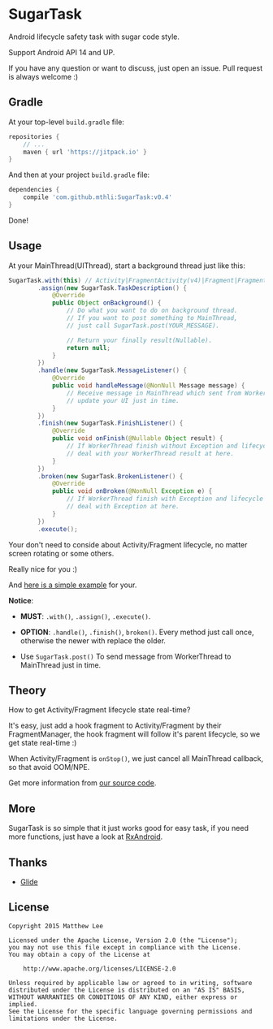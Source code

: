 SugarTask
===

Android lifecycle safety task with sugar code style.

Support Android API 14 and UP.

If you have any question or want to discuss, just open an issue. Pull request is always welcome :)

## Gradle

At your top-level `build.gradle` file:

```groovy
repositories {
    // ...
    maven { url 'https://jitpack.io' }
}
```

And then at your project `build.gradle` file:

```groovy
dependencies {
    compile 'com.github.mthli:SugarTask:v0.4'
}
```

Done!

## Usage

At your MainThread(UIThread), start a background thread just like this:

```java
SugarTask.with(this) // Activity|FragmentActivity(v4)|Fragment|Fragment(v4)
        .assign(new SugarTask.TaskDescription() {
            @Override
            public Object onBackground() {
                // Do what you want to do on background thread.
                // If you want to post something to MainThread,
                // just call SugarTask.post(YOUR_MESSAGE).

                // Return your finally result(Nullable).
                return null;
            }
        })
        .handle(new SugarTask.MessageListener() {
            @Override
            public void handleMessage(@NonNull Message message) {
                // Receive message in MainThread which sent from WorkerThread,
                // update your UI just in time.
            }
        })
        .finish(new SugarTask.FinishListener() {
            @Override
            public void onFinish(@Nullable Object result) {
                // If WorkerThread finish without Exception and lifecycle safety,
                // deal with your WorkerThread result at here.
            }
        })
        .broken(new SugarTask.BrokenListener() {
            @Override
            public void onBroken(@NonNull Exception e) {
                // If WorkerThread finish with Exception and lifecycle safety,
                // deal with Exception at here.
            }
        })
        .execute();
```

Your don't need to conside about Activity/Fragment lifecycle, no matter screen rotating or some others.

Really nice for you :)

And [here is a simple example](https://github.com/mthli/SugarTask/blob/master/app/src/main/java/io/github/mthli/sugartaskdemo/MainFragment.java "SugarTaskDemo.MainFragment") for your.

__Notice__:

 - __MUST__: `.with()`, `.assign()`, `.execute()`.

 - __OPTION__: `.handle()`, `.finish()`, `broken()`. Every method just call once, otherwise the newer with replace the older.

 - Use `SugarTask.post()` To send message from WorkerThread to MainThread just in time.

## Theory

How to get Activity/Fragment lifecycle state real-time?

It's easy, just add a hook fragment to Activity/Fragment by their FragmentManager, the hook fragment will follow it's parent lifecycle, so we get state real-time :)

When Activity/Fragment is `onStop()`, we just cancel all MainThread callback, so that avoid OOM/NPE.

Get more information from [our source code](https://github.com/mthli/SugarTask/blob/master/lib/src/main/java/io/github/mthli/sugartask/SugarTask.java "SugarTask.java").

## More

SugarTask is so simple that it just works good for easy task, if you need more functions, just have a look at [RxAndroid](https://github.com/ReactiveX/RxAndroid "RxAndroid").

## Thanks

 - [Glide](https://github.com/bumptech/glide "Glide")

## License

    Copyright 2015 Matthew Lee

    Licensed under the Apache License, Version 2.0 (the "License");
    you may not use this file except in compliance with the License.
    You may obtain a copy of the License at

        http://www.apache.org/licenses/LICENSE-2.0

    Unless required by applicable law or agreed to in writing, software
    distributed under the License is distributed on an "AS IS" BASIS,
    WITHOUT WARRANTIES OR CONDITIONS OF ANY KIND, either express or implied.
    See the License for the specific language governing permissions and
    limitations under the License.
